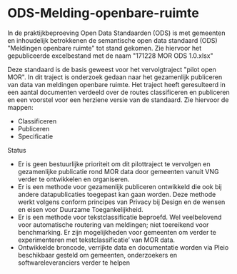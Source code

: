 # ODS-Melding-openbare-ruimte
In de praktijkbeproeving Open Data Standaarden (ODS) is met gemeenten en inhoudelijk betrokkenen de semantische open data standaard (ODS) "Meldingen openbare ruimte" tot stand gekomen. Zie hiervoor het gepubliceerde excelbestand met de naam "171228 MOR ODS 1.0.xlsx"

Deze standaard is de basis geweest voor het vervolgtraject "pilot open MOR". In dit traject is onderzoek gedaan naar het gezamenlijk publiceren van data van meldingen openbare ruimte. Het traject heeft geresulteerd in een aantal documenten verdeeld over de routes classificeren en publiceren en een voorstel voor een herziene versie van de standaard.
Zie hiervoor de mappen:
- Classificeren
- Publiceren
- Specificatie

Status
- Er is geen bestuurlijke prioriteit om dit pilottraject te vervolgen en gezamenlijke publicatie rond MOR data door gemeenten vanuit VNG verder te ontwikkelen en organiseren. 
- Er is een methode voor gezamenlijk publiceren ontwikkeld die ook bij andere datapublicaties toegepast kan gaan worden. Deze methode werkt volgens  conform principes van Privacy bij Design en de wensen en eisen voor Duurzame Toegankelijkheid.
- Er is een methode voor tekstclassificatie beproefd. Wel veelbelovend voor automatische routering van meldingen; niet toereikend voor benchmarking. Er zijn mogelijkheden voor gemeenten om verder te experimenteren met tekstclassificatie’ van MOR data.
- Ontwikkelde broncode, verrijkte data en documentatie worden via Pleio beschikbaar gesteld om gemeenten, onderzoekers en softwareleveranciers verder te helpen
